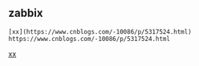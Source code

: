 ## zabbix
```
[xx](https://www.cnblogs.com/-10086/p/5317524.html)
https://www.cnblogs.com/-10086/p/5317524.html

```
[xx](https://www.cnblogs.com/-10086/p/5317524.html)
